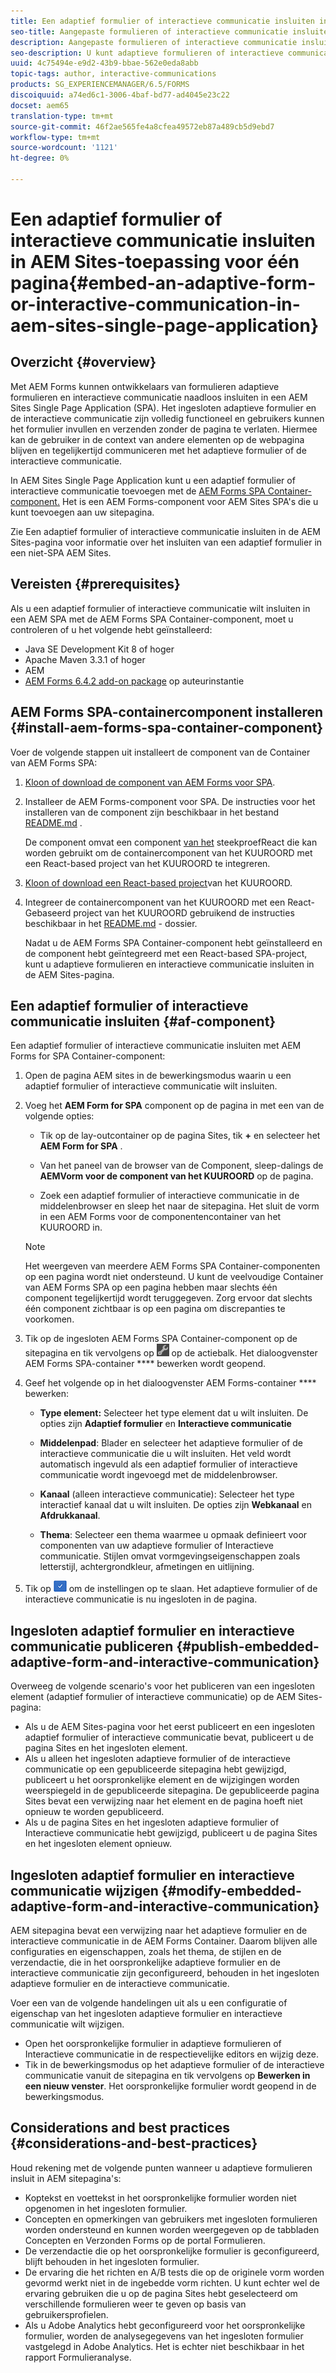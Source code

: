 ```yaml
---
title: Een adaptief formulier of interactieve communicatie insluiten in AEM Sites-toepassing voor één pagina
seo-title: Aangepaste formulieren of interactieve communicatie insluiten in AEM Sites-pagina's
description: Aangepaste formulieren of interactieve communicatie insluiten in AEM Sites-pagina's. Gebruikers kunnen formulieren invullen en verzenden zonder de sitepagina te verlaten.
seo-description: U kunt adaptieve formulieren of interactieve communicatie insluiten in AEM Sites-pagina's. Gebruikers kunnen formulieren invullen en verzenden zonder de sitepagina te verlaten.
uuid: 4c75494e-e9d2-43b9-bbae-562e0eda8abb
topic-tags: author, interactive-communications
products: SG_EXPERIENCEMANAGER/6.5/FORMS
discoiquuid: a74ed6c1-3006-4baf-bd77-ad4045e23c22
docset: aem65
translation-type: tm+mt
source-git-commit: 46f2ae565fe4a8cfea49572eb87a489cb5d9ebd7
workflow-type: tm+mt
source-wordcount: '1121'
ht-degree: 0%

---
```



# Een adaptief formulier of interactieve communicatie insluiten in AEM Sites-toepassing voor één pagina{#embed-an-adaptive-form-or-interactive-communication-in-aem-sites-single-page-application}

## Overzicht {#overview}

Met AEM Forms kunnen ontwikkelaars van formulieren adaptieve formulieren en interactieve communicatie naadloos insluiten in een AEM Sites Single Page Application (SPA). Het ingesloten adaptieve formulier en de interactieve communicatie zijn volledig functioneel en gebruikers kunnen het formulier invullen en verzenden zonder de pagina te verlaten. Hiermee kan de gebruiker in de context van andere elementen op de webpagina blijven en tegelijkertijd communiceren met het adaptieve formulier of de interactieve communicatie.

In AEM Sites Single Page Application kunt u een adaptief formulier of interactieve communicatie toevoegen met de [AEM Forms SPA Container-component](../../forms/using/embed-adaptive-form-aem-sites-spa.md#af-component)[.](../../forms/using/embed-adaptive-form-aem-sites-spa.md#af-component) Het is een AEM Forms-component voor AEM Sites SPA&#39;s die u kunt toevoegen aan uw sitepagina.

Zie Een adaptief formulier of interactieve communicatie insluiten in de AEM Sites-pagina [](/help/forms/using/embed-adaptive-form-aem-sites.md)voor informatie over het insluiten van een adaptief formulier in een niet-SPA AEM Sites.

## Vereisten {#prerequisites}

Als u een adaptief formulier of interactieve communicatie wilt insluiten in een AEM SPA met de AEM Forms SPA Container-component, moet u controleren of u het volgende hebt geïnstalleerd:

* Java SE Development Kit 8 of hoger
* Apache Maven 3.3.1 of hoger
* AEM
* [AEM Forms 6.4.2 add-on package](https://helpx.adobe.com/aem-forms/kb/aem-forms-releases.html) op auteurinstantie

## AEM Forms SPA-containercomponent installeren {#install-aem-forms-spa-container-component}

Voer de volgende stappen uit installeert de component van de Container van AEM Forms SPA:

1. [Kloon of download de component van AEM Forms voor SPA](https://github.com/Adobe-Marketing-Cloud/aem-forms/tree/master/forms-spa).
1. Installeer de AEM Forms-component voor SPA. De instructies voor het installeren van de component zijn beschikbaar in het bestand [README.md](https://github.com/Adobe-Marketing-Cloud/aem-forms/tree/master/forms-spa#aem-form-component) .

   De component omvat een component [van het](https://github.com/Adobe-Marketing-Cloud/aem-forms/tree/master/forms-spa/react-component) steekproefReact die kan worden gebruikt om de containercomponent van het KUUROORD met een React-based project van het KUUROORD te integreren.

1. [Kloon of download een React-based project](https://github.com/adobe/aem-sample-we-retail-journal)van het KUUROORD.
1. Integreer de containercomponent van het KUUROORD met een React-Gebaseerd project van het KUUROORD gebruikend de instructies beschikbaar in het [README.md](https://github.com/Adobe-Marketing-Cloud/aem-forms/tree/master/forms-spa/react-component#aem-form-react-component-for-spa---editor) - dossier.

   Nadat u de AEM Forms SPA Container-component hebt geïnstalleerd en de component hebt geïntegreerd met een React-based SPA-project, kunt u adaptieve formulieren en interactieve communicatie insluiten in de AEM Sites-pagina.

## Een adaptief formulier of interactieve communicatie insluiten {#af-component}

Een adaptief formulier of interactieve communicatie insluiten met AEM Forms for SPA Container-component:

1. Open de pagina AEM sites in de bewerkingsmodus waarin u een adaptief formulier of interactieve communicatie wilt insluiten.
1. Voeg het **AEM Form for SPA** component op de pagina in met een van de volgende opties:

   * Tik op de lay-outcontainer op de pagina Sites, tik **+** en selecteer het **AEM Form for SPA** .

   * Van het paneel van de browser van de Component, sleep-dalings de **AEMVorm voor de component van het KUUROORD** op de pagina.
   * Zoek een adaptief formulier of interactieve communicatie in de middelenbrowser en sleep het naar de sitepagina. Het sluit de vorm in een AEM Forms voor de componentencontainer van het KUUROORD in.

   >[!NOTE]
   >
   >Het weergeven van meerdere AEM Forms SPA Container-componenten op een pagina wordt niet ondersteund. U kunt de veelvoudige Container van AEM Forms SPA op een pagina hebben maar slechts één component tegelijkertijd wordt teruggegeven. Zorg ervoor dat slechts één component zichtbaar is op een pagina om discrepanties te voorkomen.

1. Tik op de ingesloten AEM Forms SPA Container-component op de sitepagina en tik vervolgens op ![settings_icon](assets/settings_icon.png) op de actiebalk. Het dialoogvenster AEM Forms SPA-container **** bewerken wordt geopend.
1. Geef het volgende op in het dialoogvenster AEM Forms-container **** bewerken:

   * **Type element:** Selecteer het type element dat u wilt insluiten. De opties zijn **Adaptief formulier** en **Interactieve communicatie**

   * **Middelenpad**: Blader en selecteer het adaptieve formulier of de interactieve communicatie die u wilt insluiten. Het veld wordt automatisch ingevuld als een adaptief formulier of interactieve communicatie wordt ingevoegd met de middelenbrowser.
   * **Kanaal** (alleen interactieve communicatie): Selecteer het type interactief kanaal dat u wilt insluiten. De opties zijn **Webkanaal** en **Afdrukkanaal**.

   * **Thema**: Selecteer een thema waarmee u opmaak definieert voor componenten van uw adaptieve formulier of Interactieve communicatie. Stijlen omvat vormgevingseigenschappen zoals letterstijl, achtergrondkleur, afmetingen en uitlijning.

1. Tik op ![done_icon](assets/done_icon.png) om de instellingen op te slaan. Het adaptieve formulier of de interactieve communicatie is nu ingesloten in de pagina.

## Ingesloten adaptief formulier en interactieve communicatie publiceren {#publish-embedded-adaptive-form-and-interactive-communication}

Overweeg de volgende scenario&#39;s voor het publiceren van een ingesloten element (adaptief formulier of interactieve communicatie) op de AEM Sites-pagina:

* Als u de AEM Sites-pagina voor het eerst publiceert en een ingesloten adaptief formulier of interactieve communicatie bevat, publiceert u de pagina Sites en het ingesloten element.
* Als u alleen het ingesloten adaptieve formulier of de interactieve communicatie op een gepubliceerde sitepagina hebt gewijzigd, publiceert u het oorspronkelijke element en de wijzigingen worden weerspiegeld in de gepubliceerde sitepagina. De gepubliceerde pagina Sites bevat een verwijzing naar het element en de pagina hoeft niet opnieuw te worden gepubliceerd.
* Als u de pagina Sites en het ingesloten adaptieve formulier of Interactieve communicatie hebt gewijzigd, publiceert u de pagina Sites en het ingesloten element opnieuw.

## Ingesloten adaptief formulier en interactieve communicatie wijzigen {#modify-embedded-adaptive-form-and-interactive-communication}

AEM sitepagina bevat een verwijzing naar het adaptieve formulier en de interactieve communicatie in de AEM Forms Container. Daarom blijven alle configuraties en eigenschappen, zoals het thema, de stijlen en de verzendactie, die in het oorspronkelijke adaptieve formulier en de interactieve communicatie zijn geconfigureerd, behouden in het ingesloten adaptieve formulier en de interactieve communicatie.

Voer een van de volgende handelingen uit als u een configuratie of eigenschap van het ingesloten adaptieve formulier en interactieve communicatie wilt wijzigen.

* Open het oorspronkelijke formulier in adaptieve formulieren of Interactieve communicatie in de respectievelijke editors en wijzig deze.
* Tik in de bewerkingsmodus op het adaptieve formulier of de interactieve communicatie vanuit de sitepagina en tik vervolgens op **Bewerken in een nieuw venster**. Het oorspronkelijke formulier wordt geopend in de bewerkingsmodus.

## Considerations and best practices {#considerations-and-best-practices}

Houd rekening met de volgende punten wanneer u adaptieve formulieren insluit in AEM sitepagina&#39;s:

* Koptekst en voettekst in het oorspronkelijke formulier worden niet opgenomen in het ingesloten formulier.
* Concepten en opmerkingen van gebruikers met ingesloten formulieren worden ondersteund en kunnen worden weergegeven op de tabbladen Concepten en Verzonden Forms op de portal Formulieren.
* De verzendactie die op het oorspronkelijke formulier is geconfigureerd, blijft behouden in het ingesloten formulier.
* De ervaring die het richten en A/B tests die op de originele vorm worden gevormd werkt niet in de ingebedde vorm richten. U kunt echter wel de ervaring gebruiken die u op de pagina Sites hebt geselecteerd om verschillende formulieren weer te geven op basis van gebruikersprofielen.
* Als u Adobe Analytics hebt geconfigureerd voor het oorspronkelijke formulier, worden de analysegegevens van het ingesloten formulier vastgelegd in Adobe Analytics. Het is echter niet beschikbaar in het rapport Formulieranalyse.


